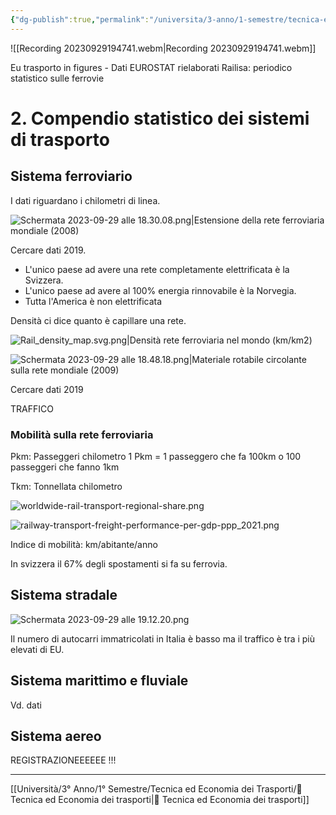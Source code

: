 ```yaml
---
{"dg-publish":true,"permalink":"/universita/3-anno/1-semestre/tecnica-ed-economia-dei-trasporti/appunti/02-compendio-statistico-dei-sistemi-di-trasporto/"}
---
```





![[Recording 20230929194741.webm\|Recording 20230929194741.webm]]


Eu trasporto in figures - Dati EUROSTAT rielaborati
Railisa: periodico statistico sulle ferrovie

# 2. Compendio statistico dei sistemi di trasporto

## Sistema ferroviario

I dati riguardano i chilometri di linea.

![Schermata 2023-09-29 alle 18.30.08.png|Estensione della rete ferroviaria mondiale (2008)](/img/user/Universit%C3%A0/3%C2%B0%20Anno/1%C2%B0%20Semestre/Tecnica%20ed%20Economia%20dei%20Trasporti/allegati/Schermata%202023-09-29%20alle%2018.30.08.png)

Cercare dati 2019.
- L'unico paese ad avere una rete completamente elettrificata è la Svizzera.
- L'unico paese ad avere al 100% energia rinnovabile è la Norvegia.
- Tutta l'America è non elettrificata

Densità ci dice quanto è capillare una rete.

![Rail_density_map.svg.png|Densità rete ferroviaria nel mondo (km/km2)](/img/user/Universit%C3%A0/3%C2%B0%20Anno/1%C2%B0%20Semestre/Tecnica%20ed%20Economia%20dei%20Trasporti/allegati/Rail_density_map.svg.png)


![Schermata 2023-09-29 alle 18.48.18.png|Materiale rotabile circolante sulla rete mondiale (2009)](/img/user/Universit%C3%A0/3%C2%B0%20Anno/1%C2%B0%20Semestre/Tecnica%20ed%20Economia%20dei%20Trasporti/allegati/Schermata%202023-09-29%20alle%2018.48.18.png)

Cercare dati 2019

TRAFFICO
### Mobilità sulla rete ferroviaria
Pkm: Passeggeri chilometro
1 Pkm = 1 passeggero che fa 100km o 100 passeggeri che fanno 1km

Tkm: Tonnellata chilometro

![worldwide-rail-transport-regional-share.png](/img/user/Universit%C3%A0/3%C2%B0%20Anno/1%C2%B0%20Semestre/Tecnica%20ed%20Economia%20dei%20Trasporti/allegati/worldwide-rail-transport-regional-share.png)

![railway-transport-freight-performance-per-gdp-ppp_2021.png](/img/user/Universit%C3%A0/3%C2%B0%20Anno/1%C2%B0%20Semestre/Tecnica%20ed%20Economia%20dei%20Trasporti/allegati/railway-transport-freight-performance-per-gdp-ppp_2021.png)


Indice di mobilità: km/abitante/anno

In svizzera il 67% degli spostamenti si fa su ferrovia.

## Sistema stradale

![Schermata 2023-09-29 alle 19.12.20.png](/img/user/Universit%C3%A0/3%C2%B0%20Anno/1%C2%B0%20Semestre/Tecnica%20ed%20Economia%20dei%20Trasporti/allegati/Schermata%202023-09-29%20alle%2019.12.20.png)

Il numero di autocarri immatricolati in Italia è basso ma il traffico è tra i più elevati di EU.

## Sistema marittimo e fluviale

Vd. dati

## Sistema aereo





REGISTRAZIONEEEEEE !!!

___
[[Università/3° Anno/1° Semestre/Tecnica ed Economia dei Trasporti/🚋 Tecnica ed Economia dei trasporti\|🚋 Tecnica ed Economia dei trasporti]]